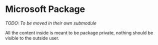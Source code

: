 # Microsoft Package
_TODO: To be moved in their own submodule_ 

All the content inside is meant to be package private,
nothing should be visible to the outside user.